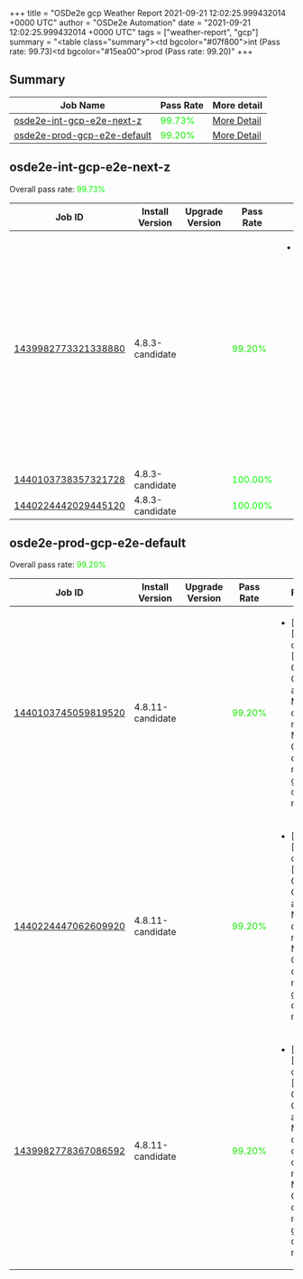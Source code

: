 +++
title = "OSDe2e gcp Weather Report 2021-09-21 12:02:25.999432014 +0000 UTC"
author = "OSDe2e Automation"
date = "2021-09-21 12:02:25.999432014 +0000 UTC"
tags = ["weather-report", "gcp"]
summary = "<table class=\"summary\"><tr><td bgcolor=\"#07f800\"></td><td>int (Pass rate: 99.73)</td></tr><tr><td bgcolor=\"#15ea00\"></td><td>prod (Pass rate: 99.20)</td></tr></table>"
+++
## Summary

| Job Name | Pass Rate | More detail |
|----------|-----------|-------------|
|[osde2e-int-gcp-e2e-next-z](https://prow.ci.openshift.org/?job=osde2e-int-gcp-e2e-next-z)| <span style="color:#07f800;">99.73%</span>|[More Detail](#osde2e-int-gcp-e2e-next-z)|
|[osde2e-prod-gcp-e2e-default](https://prow.ci.openshift.org/?job=osde2e-prod-gcp-e2e-default)| <span style="color:#15ea00;">99.20%</span>|[More Detail](#osde2e-prod-gcp-e2e-default)|



## osde2e-int-gcp-e2e-next-z

Overall pass rate: <span style="color:#07f800;">99.73%</span>

| Job ID | Install Version | Upgrade Version | Pass Rate | Failures |
|--------|-----------------|-----------------|-----------|----------|
[1439982773321338880](https://prow.ci.openshift.org/view/gs/origin-ci-test/logs/osde2e-int-gcp-e2e-next-z/1439982773321338880) | 4.8.3-candidate |  | <span style="color:#15ea00;">99.20%</span>|<ul><li>[install] [Suite: operators] [OSD] Must Gather Operator as Members of osd-devaccess can manage MustGather CRs in openshift-must-gather-operator namespace</li></ul>
[1440103738357321728](https://prow.ci.openshift.org/view/gs/origin-ci-test/logs/osde2e-int-gcp-e2e-next-z/1440103738357321728) | 4.8.3-candidate |  | <span style="color:#01fe00;">100.00%</span>|
[1440224442029445120](https://prow.ci.openshift.org/view/gs/origin-ci-test/logs/osde2e-int-gcp-e2e-next-z/1440224442029445120) | 4.8.3-candidate |  | <span style="color:#01fe00;">100.00%</span>|



## osde2e-prod-gcp-e2e-default

Overall pass rate: <span style="color:#15ea00;">99.20%</span>

| Job ID | Install Version | Upgrade Version | Pass Rate | Failures |
|--------|-----------------|-----------------|-----------|----------|
[1440103745059819520](https://prow.ci.openshift.org/view/gs/origin-ci-test/logs/osde2e-prod-gcp-e2e-default/1440103745059819520) | 4.8.11-candidate |  | <span style="color:#15ea00;">99.20%</span>|<ul><li>[install] [Suite: operators] [OSD] Must Gather Operator as Members of CEE can manage MustGather CRs in openshift-must-gather-operator namespace</li></ul>
[1440224447062609920](https://prow.ci.openshift.org/view/gs/origin-ci-test/logs/osde2e-prod-gcp-e2e-default/1440224447062609920) | 4.8.11-candidate |  | <span style="color:#15ea00;">99.20%</span>|<ul><li>[install] [Suite: operators] [OSD] Must Gather Operator as Members of CEE can manage MustGather CRs in openshift-must-gather-operator namespace</li></ul>
[1439982778367086592](https://prow.ci.openshift.org/view/gs/origin-ci-test/logs/osde2e-prod-gcp-e2e-default/1439982778367086592) | 4.8.11-candidate |  | <span style="color:#15ea00;">99.20%</span>|<ul><li>[install] [Suite: operators] [OSD] Must Gather Operator as Members of osd-devaccess can manage MustGather CRs in openshift-must-gather-operator namespace</li></ul>




